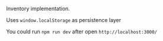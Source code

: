 Inventory implementation. 

Uses `window.localStorage` as persistence layer

You could run `npm run dev` after open `http://localhost:3000/`

